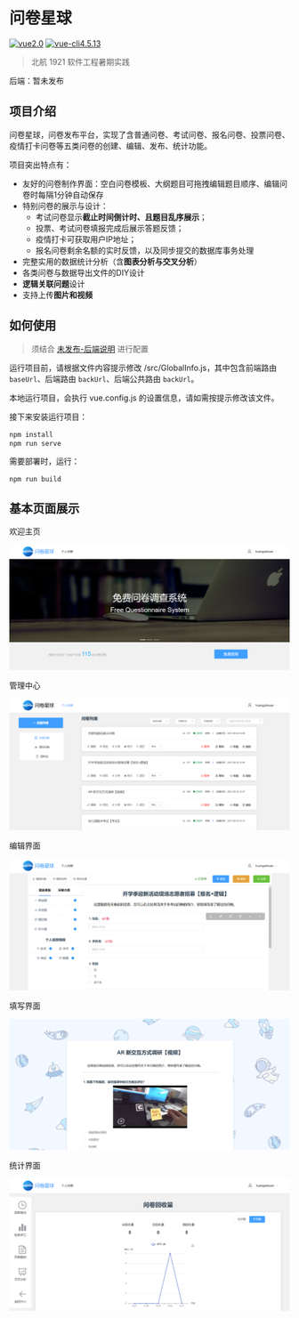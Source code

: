 # 问卷星球

[![vue2.0](https://img.shields.io/badge/vue-2.0-brightgreen)](https://cn.vuejs.org/) [![vue-cli4.5.13](https://img.shields.io/badge/vue--cli-4.5.13-blue)](https://cli.vuejs.org/)

> 北航 1921 软件工程暑期实践

后端：暂未发布

## 项目介绍

问卷星球，问卷发布平台，实现了含普通问卷、考试问卷、报名问卷、投票问卷、疫情打卡问卷等五类问卷的创建、编辑、发布、统计功能。

项目突出特点有：

- 友好的问卷制作界面：空白问卷模板、大纲题目可拖拽编辑题目顺序、编辑问卷时每隔1分钟自动保存
- 特别问卷的展示与设计： 
    - 考试问卷显示**截止时间倒计时、且题目乱序展示**； 
    - 投票、考试问卷填报完成后展示答题反馈；
    - 疫情打卡可获取用户IP地址；
    - 报名问卷剩余名额的实时反馈，以及同步提交的数据库事务处理
- 完整实用的数据统计分析（含**图表分析与交叉分析**）
- 各类问卷与数据导出文件的DIY设计
- **逻辑关联问题**设计
- 支持上传**图片和视频**

## 如何使用

> 须结合 [未发布-后端说明]() 进行配置

运行项目前，请根据文件内容提示修改 /src/GlobalInfo.js，其中包含前端路由 `baseUrl`、后端路由 `backUrl`、后端公共路由 `backUrl`。

本地运行项目，会执行 vue.config.js 的设置信息，请如需按提示修改该文件。

接下来安装运行项目：

```shell
npm install
npm run serve
```

需要部署时，运行：

```shell
npm run build
```

## 基本页面展示

欢迎主页

![welcome](src/assets/images/home.png)

管理中心

![center](src/assets/images/center.png)

编辑界面

![edit](src/assets/images/edit.png)

填写界面

![publish](src/assets/images/publish.png)

统计界面

![statistic](src/assets/images/statistic.png)